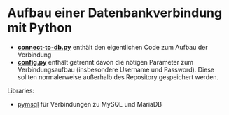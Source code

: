 # Aufbau einer Datenbankverbindung mit Python


* **[connect-to-db.py](connect-to-db.py)** enthält den eigentlichen Code zum Aufbau der Verbindung
* **[config.py](config.py)** enthält getrennt davon die nötigen Parameter zum Verbindungsaufbau (insbesondere Username und Password). Diese sollten normalerweise außerhalb des Repository gespeichert werden.

Libraries:


* [pymsql](https://github.com/PyMySQL/PyMySQL) für Verbindungen zu MySQL und MariaDB
